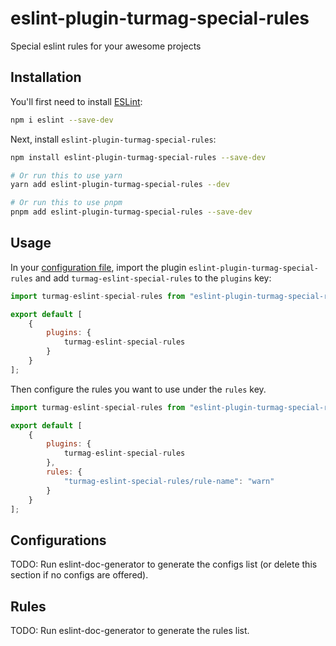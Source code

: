 # eslint-plugin-turmag-special-rules

Special eslint rules for your awesome projects

## Installation

You'll first need to install [ESLint](https://eslint.org/):

```sh
npm i eslint --save-dev
```

Next, install `eslint-plugin-turmag-special-rules`:

```sh
npm install eslint-plugin-turmag-special-rules --save-dev

# Or run this to use yarn
yarn add eslint-plugin-turmag-special-rules --dev

# Or run this to use pnpm
pnpm add eslint-plugin-turmag-special-rules --save-dev
```

## Usage

In your [configuration file](https://eslint.org/docs/latest/use/configure/configuration-files#configuration-file), import the plugin `eslint-plugin-turmag-special-rules` and add `turmag-eslint-special-rules` to the `plugins` key:

```js
import turmag-eslint-special-rules from "eslint-plugin-turmag-special-rules";

export default [
    {
        plugins: {
            turmag-eslint-special-rules
        }
    }
];
```


Then configure the rules you want to use under the `rules` key.

```js
import turmag-eslint-special-rules from "eslint-plugin-turmag-special-rules";

export default [
    {
        plugins: {
            turmag-eslint-special-rules
        },
        rules: {
            "turmag-eslint-special-rules/rule-name": "warn"
        }
    }
];
```



## Configurations

<!-- begin auto-generated configs list -->
TODO: Run eslint-doc-generator to generate the configs list (or delete this section if no configs are offered).
<!-- end auto-generated configs list -->



## Rules

<!-- begin auto-generated rules list -->
TODO: Run eslint-doc-generator to generate the rules list.
<!-- end auto-generated rules list -->


